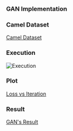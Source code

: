 ### **GAN Implementation**

### **Camel Dataset**
  
  [Camel Dataset](https://console.cloud.google.com/storage/browser/quickdraw_dataset/full/numpy_bitmap;tab=objects?pli=1&prefix=)

### **Execution**

  ![Execution]('/Images/execution.png')
  
### **Plot**

  [Loss vs Iteration]('Images/loss_vs_iteration.png')
  
### **Result**

  [GAN's Result]('Images/gans_result.png')
